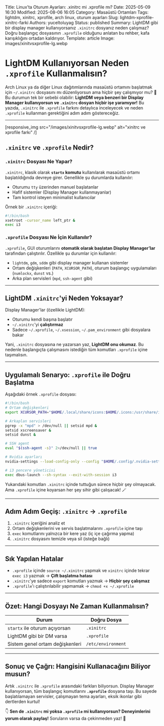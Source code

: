 Title: Linux’ta Oturum Ayarları: .xinitrc mi .xprofile mı?
Date: 2025-05-09 16:30
Modified: 2025-08-06 16:05
Category: Masaüstü Ortamları
Tags: lightdm, xinitrc, xprofile, arch linux, oturum ayarları
Slug: lightdm-xprofile-xinitrc-farki
Authors: yuceltoluyag
Status: published
Summary: LightDM gibi bir display manager kullanıyorsanız `.xinitrc` dosyanız neden çalışmaz? Doğru başlangıç dosyasının `.xprofile` olduğunu anlatan bu rehber, kafa karışıklığını ortadan kaldırıyor.
Template: article
Image: images/xinitvsxprofile-lg.webp

# LightDM Kullanıyorsan Neden `.xprofile` Kullanmalısın?

Arch Linux ya da diğer Linux dağıtımlarında masaüstü ortamını başlatmak için `~/.xinitrc` dosyasını mı düzenliyorsun ama hiçbir şey çalışmıyor mu? 🤔  
Bu durumun tek bir sebebi olabilir: **LightDM veya benzeri bir Display Manager kullanıyorsun ve `.xinitrc` dosyan hiçbir işe yaramıyor!** Bu yazıda, `.xinitrc` ile `.xprofile` farkını detaylıca inceleyecek ve neden `.xprofile` kullanman gerektiğini adım adım göstereceğiz.

---
[responsive_img src="/images/xinitvsxprofile-lg.webp" alt="xinitrc ve xprofile farkı" /]
## `.xinitrc` ve `.xprofile` Nedir?

### `.xinitrc` Dosyası Ne Yapar?

`.xinitrc`, klasik olarak **`startx` komutu** kullanılarak masaüstü ortamı başlatıldığında devreye girer. Genellikle şu durumlarda kullanılır:

- Oturumu `tty` üzerinden manuel başlatanlar
- Hafif sistemler (Display Manager kullanmayanlar)
- Tam kontrol isteyen minimalist kullanıcılar

Örnek bir `.xinitrc` içeriği:

```bash
#!/bin/bash
xsetroot -cursor_name left_ptr &
exec i3
```

### `.xprofile` Dosyası Ne İçin Kullanılır?

`.xprofile`, GUI oturumlarını **otomatik olarak başlatan Display Manager’lar** tarafından çalıştırılır. Özellikle şu durumlar için kullanılır:

* `lightdm`, `gdm`, `sddm` gibi display manager kullanan sistemler
* Ortam değişkenleri (`PATH`, `XCURSOR_PATH`), oturum başlangıç uygulamaları (`numlockx`, `dunst` vs.)
* Arka plan servisleri (`mpd`, `ssh-agent` gibi)

---

## LightDM `.xinitrc`'yi Neden Yoksayar?

Display Manager'lar (özellikle LightDM):

* Oturumu kendi başına başlatır
* `~/.xinitrc`'yi **çalıştırmaz**
* Sadece `~/.xprofile`, `~/.xsession`, `~/.pam_environment` gibi dosyalara bakar

Yani, `.xinitrc` dosyasına ne yazarsan yaz, **LightDM onu okumaz**.
Bu nedenle başlangıçta çalışmasını istediğin tüm komutları `.xprofile` içine taşımalısın.

---

## Uygulamalı Senaryo: `.xprofile` ile Doğru Başlatma

Aşağıdaki örnek `.xprofile` dosyası:

```bash
#!/bin/bash
# Ortam değişkenleri
export XCURSOR_PATH="$HOME/.local/share/icons:$HOME/.icons:/usr/share/icons"

# Arkaplan servisleri
pgrep -x "mpd" > /dev/null || setsid mpd &
setsid xscreensaver &
setsid dunst &

# SSH agent
eval "$(ssh-agent -s)" 2>/dev/null || true

# Nvidia ayarları
nvidia-settings --load-config-only --config "$HOME/.config/.nvidia-settings-rc" &

# i3 pencere yöneticisi
exec dbus-launch --sh-syntax --exit-with-session i3
```

Yukarıdaki komutları `.xinitrc` içinde tuttuğun sürece hiçbir şey olmayacak. Ama `.xprofile` içine koyarsan her şey sihir gibi çalışacak! 🪄

---

## Adım Adım Geçiş: `.xinitrc` → `.xprofile`

1. `.xinitrc` içeriğini analiz et
2. Ortam değişkenlerini ve servis başlatmalarını `.xprofile` içine taşı
3. `exec` komutlarını yalnızca bir kere yaz (iç içe çağırma yapma)
4. `.xinitrc` dosyasını temizle veya sil (isteğe bağlı)

---

## Sık Yapılan Hatalar

* `.xprofile` içinde `source ~/.xinitrc` yapmak ve `xinitrc` içinde tekrar `exec i3` yazmak → **Çift başlatma hatası**
* `.xinitrc`'ye sadece `export` komutları yazmak → **Hiçbir şey çalışmaz**
* `.xprofile`'ı çalıştırılabilir yapmamak → `chmod +x ~/.xprofile`

---

## Özet: Hangi Dosyayı Ne Zaman Kullanmalısın?

| Durum                           | Doğru Dosya        |
| ------------------------------- | ------------------ |
| `startx` ile oturum açıyorsan   | `.xinitrc`         |
| LightDM gibi bir DM varsa       | `.xprofile`        |
| Sistem genel ortam değişkenleri | `/etc/environment` |

---

## Sonuç ve Çağrı: Hangisini Kullanacağını Biliyor musun?

Artık `.xinitrc` ile `.xprofile` arasındaki farkları biliyorsun. Display Manager kullanıyorsan, tüm başlangıç komutlarını **`.xprofile`** dosyana taşı.
Bu sayede başlatılamayan servisler, çalışmayan tema ayarları, eksik ikonlar gibi dertlerden kurtul!

👇
**Sen de `.xinitrc` mi yoksa `.xprofile` mi kullanıyorsun? Deneyimlerini yorum olarak paylaş!**
Soruların varsa da çekinmeden yaz! 💬




